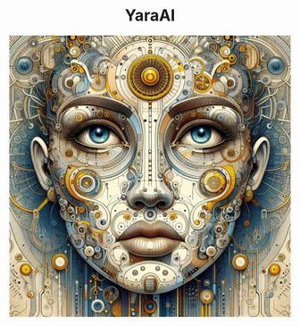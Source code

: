 <h1 align="center">YaraAI</h1>

![YaraAI](https://github.com/YassineNefzi/YaraAI/blob/main/assets/Yara%20Image.jfif)
